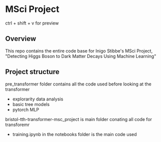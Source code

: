 # **MSci Project**
ctrl + shift + v for preview

## **Overview**
This repo contains the entire code base for Inigo Stibbe's MSci Project, "Detecting Higgs Boson to Dark Matter Decays Using Machine Learning"

## **Project structure**

pre_transformer folder contains all the code used before looking at the transformer 
- explorarity data analysis 
- basic tree models
- pytorch MLP 

bristol-tth-transformer-msc_project is main folder conating all code for transforemr 
- training.ipynb in the notebooks folder is the main code used 